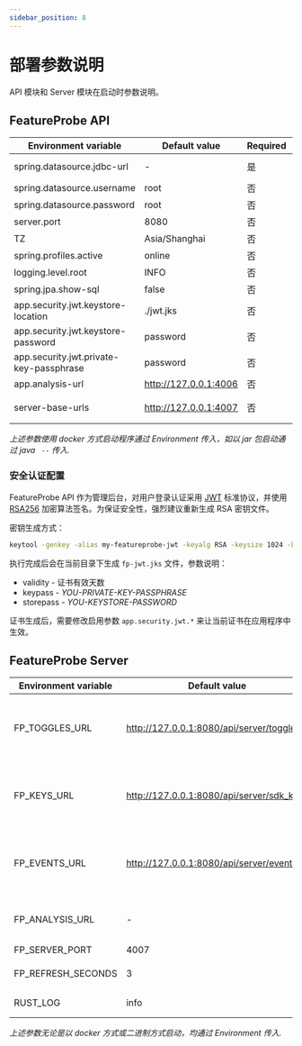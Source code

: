 ```yaml
---
sidebar_position: 8
---
```


# 部署参数说明

API 模块和 Server 模块在启动时参数说明。

## FeatureProbe API

| **Environment variable**                | **Default value** | Required | **Description**                                              |
| --------------------------------------- | ----------------- | -------- | ------------------------------------------------------------ |
| spring.datasource.jdbc-url              | -                 | 是       | JDBC 连接地址。示例：`jdbc:mysql://{database_ip:port}/{database_name}` |
| spring.datasource.username              | root              | 否       | 连接数据库用户名                                             |
| spring.datasource.password              | root              | 否       | 连接数据库密码                                               |
| server.port                             | 8080              | 否       | 服务端口                                                     |
| TZ                                      | Asia/Shanghai     | 否       | 时区                                                         |
| spring.profiles.active                  | online            | 否       | 当前生效的 profile                                           |
| logging.level.root                      | INFO              | 否       | 应用日志级别； `INFO`/`ERROR`/`WARN`/`DEBUG`                  |
| spring.jpa.show-sql                     | false             | 否       | 是否显示执行时的 SQL 语句                                    |
| app.security.jwt.keystore-location      | ./jwt.jks         | 否       | 证书文件路径                                                 |
| app.security.jwt.keystore-password      | password          | 否       | 生成证书时 storepass                                         |
| app.security.jwt.private-key-passphrase | password          | 否       | 生成证书时的 keypass                                         |
| app.analysis-url |    http://127.0.0.1:4006       | 否       |  指标分析服务的地址                            |
| server-base-urls | http://127.0.0.1:4007          | 否       |  Server服务的地址，多个地址用, 分割，用于降低配置变更延迟                                        |

*上述参数使用 docker 方式启动程序通过 Environment 传入，如以 jar 包启动通过 java ` --` 传入.*

### 安全认证配置

FeatureProbe API 作为管理后台，对用户登录认证采用 [JWT](https://jwt.io/) 标准协议，并使用 [RSA256](https://de.wikipedia.org/wiki/RSA-Kryptosystem) 加密算法签名。为保证安全性，强烈建议重新生成 RSA 密钥文件。

密钥生成方式：

```bash
keytool -genkey -alias my-featureprobe-jwt -keyalg RSA -keysize 1024 -keystore fp-jwt.jks -validity 365 -keypass YOU-PRIVATE-KEY-PASSPHRASE -storepass YOU-KEYSTORE-PASSWORD
```

执行完成后会在当前目录下生成 `fp-jwt.jks` 文件，参数说明：

- validity - 证书有效天数
- keypass - *YOU-PRIVATE-KEY-PASSPHRASE*
- storepass - *YOU-KEYSTORE-PASSWORD*

证书生成后，需要修改启用参数 `app.security.jwt.*` 来让当前证书在应用程序中生效。

## FeatureProbe Server

| **Environment variable** | **Default value**                         | Required | **Description**                                        |
| ------------------------ | ----------------------------------------- | -------- | ------------------------------------------------------ |
| FP_TOGGLES_URL           | http://127.0.0.1:8080/api/server/toggles  | 是       | 连接的 FeatureProbe API 服务地址；用于拉取开关         |
| FP_KEYS_URL              | http://127.0.0.1:8080/api/server/sdk_keys | 是       | 连接的 FeatureProbe API 服务地址；用于拉取 sdk key     |
| FP_EVENTS_URL            | http://127.0.0.1:8080/api/server/events   | 是       | 连接的 FeatureProbe API 服务地址；用于上报开关访问事件 |
| FP_ANALYSIS_URL          |  -   | 是       | 指标分析服务地址，用于事件上报 |
| FP_SERVER_PORT           | 4007                                      | 否       | 服务端口                                               |
| FP_REFRESH_SECONDS       | 3                                         | 否       | 轮询拉取开关间隔时间                                   |
| RUST_LOG                 | info                                      | 否       | 应用日志级别;  `info`/`error`                          |

*上述参数无论是以 docker 方式或二进制方式启动，均通过 Environment 传入.*
